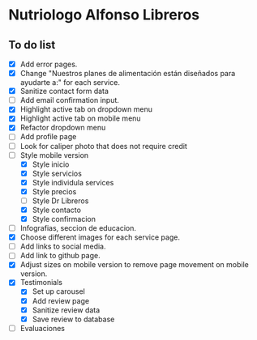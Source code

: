 # Nutriologo Alfonso Libreros

## To do list

- [x] Add error pages.
- [x] Change "Nuestros planes de alimentación están diseñados para ayudarte a:" for each service.
- [x] Sanitize contact form data
- [ ] Add email confirmation input.
- [x] Highlight active tab on dropdown menu
- [x] Highlight active tab on mobile menu
- [x] Refactor dropdown menu
- [ ] Add profile page
- [ ] Look for caliper photo that does not require credit
- [ ] Style mobile version
  - [x] Style inicio
  - [x] Style servicios
  - [x] Style individula services
  - [x] Style precios
  - [ ] Style Dr Libreros
  - [x] Style contacto
  - [x] Style confirmacion
- [ ] Infografias, seccion de educacion.
- [x] Choose different images for each service page.
- [ ] Add links to social media.
- [ ] Add link to github page.
- [x] Adjust sizes on mobile version to remove page movement on mobile version.
- [x] Testimonials
  - [x] Set up carousel
  - [x] Add review page
  - [x] Sanitize review data
  - [x] Save review to database
- [ ] Evaluaciones
